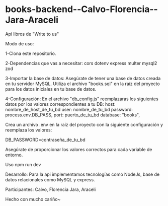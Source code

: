 # books-backend--Calvo-Florencia--Jara-Araceli
Api libros de "Write to us"

Modo de uso:

1-Clona este repositorio.

2-Dependencias que vas a necesitar:
cors
dotenv
express
multer
mysql2
zod

3-Importar la base de datos:
Asegúrate de tener una base de datos creada en tu servidor MySQL. 
Utiliza el archivo "books.sql" en la raíz del proyecto para los datos iniciales en tu base de datos.


4-Configuración:
En el archivo "db_config.js" reemplazaras los siguientes datos por los valores correspondientes a tu DB:
    host: nombre_de_host_de_tu_bd
    user: nombre_de_tu_bd
    password: process.env.DB_PASS,
    port: puerto_de_tu_bd
    database: "books",
    
Crea un archivo .env en la raíz del proyecto con la siguiente configuración y reemplaza los valores:

DB_PASSWORD=contraseña_de_tu_bd


Asegúrate de proporcionar los valores correctos para cada variable de entorno.

Uso 
npm run dev

Desarrollo: Para la api implementamos tecnologías como NodeJs, base de datos relacionales como MySQL y express.

Participantes:
Calvo, Florencia
Jara, Araceli

Hecho con mucho cariño~ 

